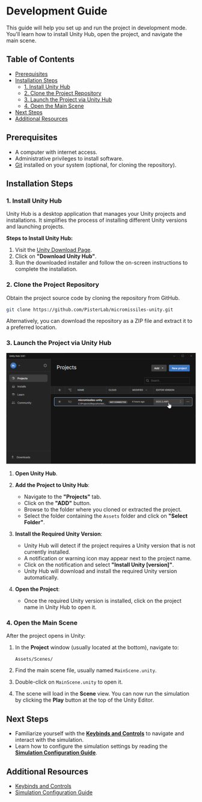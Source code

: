 # Development Guide

This guide will help you set up and run the project in development mode. You'll learn how to install Unity Hub, open the project, and navigate the main scene.

## Table of Contents

- [Prerequisites](#prerequisites)
- [Installation Steps](#installation-steps)
  - [1. Install Unity Hub](#1-install-unity-hub)
  - [2. Clone the Project Repository](#2-clone-the-project-repository)
  - [3. Launch the Project via Unity Hub](#3-launch-the-project-via-unity-hub)
  - [4. Open the Main Scene](#4-open-the-main-scene)
- [Next Steps](#next-steps)
- [Additional Resources](#additional-resources)

## Prerequisites

- A computer with internet access.
- Administrative privileges to install software.
- [Git](https://git-scm.com/downloads) installed on your system (optional, for cloning the repository).

## Installation Steps

### 1. Install Unity Hub

Unity Hub is a desktop application that manages your Unity projects and installations. It simplifies the process of installing different Unity versions and launching projects.

**Steps to Install Unity Hub:**

1. Visit the [Unity Download Page](https://unity3d.com/get-unity/download).
2. Click on **"Download Unity Hub"**.
3. Run the downloaded installer and follow the on-screen instructions to complete the installation.

### 2. Clone the Project Repository

Obtain the project source code by cloning the repository from GitHub.

```bash
git clone https://github.com/PisterLab/micromissiles-unity.git
```
Alternatively, you can download the repository as a ZIP file and extract it to a preferred location.

### 3. Launch the Project via Unity Hub

![Unity Hub](./images/unity_hub.png)

1. **Open Unity Hub**.

2. **Add the Project to Unity Hub**:
   - Navigate to the **"Projects"** tab.
   - Click on the **"ADD"** button.
   - Browse to the folder where you cloned or extracted the project.
   - Select the folder containing the `Assets` folder and click on **"Select Folder"**.

3. **Install the Required Unity Version**:
   - Unity Hub will detect if the project requires a Unity version that is not currently installed.
   - A notification or warning icon may appear next to the project name.
   - Click on the notification and select **"Install Unity **[version]**"**.
   - Unity Hub will download and install the required Unity version automatically.

4. **Open the Project**:
   - Once the required Unity version is installed, click on the project name in Unity Hub to open it.

### 4. Open the Main Scene

After the project opens in Unity:

1. In the **Project** window (usually located at the bottom), navigate to:

   ```
   Assets/Scenes/
   ```

2. Find the main scene file, usually named `MainScene.unity`.

3. Double-click on `MainScene.unity` to open it.

4. The scene will load in the **Scene** view. You can now run the simulation by clicking the **Play** button at the top of the Unity Editor.

## Next Steps

- Familiarize yourself with the [**Keybinds and Controls**](docs/Keybinds_and_Controls.md) to navigate and interact with the simulation.
- Learn how to configure the simulation settings by reading the [**Simulation Configuration Guide**](docs/Simulation_Config_Guide.md).

## Additional Resources

- [Keybinds and Controls](docs/Keybinds_and_Controls.md)
- [Simulation Configuration Guide](docs/Simulation_Config_Guide.md)
